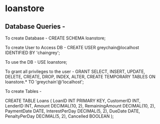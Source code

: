 # loanstore

## Database Queries -

To create Database -
CREATE SCHEMA loanstore;

To create User to Access DB -
CREATE USER greychain@localhost IDENTIFIED BY 'chaingrey';

To use the DB -
USE loanstore;

To grant all privileges to the user -
GRANT SELECT, INSERT, UPDATE, DELETE, CREATE, DROP, INDEX, ALTER, CREATE TEMPORARY TABLES ON loanstore.* TO 'greychain'@'localhost';

To create Tables - 

CREATE TABLE Loans (
LoanID INT PRIMARY KEY,
CustomerID INT,
LenderID INT,
Amount DECIMAL(10, 2),
RemainingAmount DECIMAL(10, 2),
PaymentDate DATE,
InterestPerDay DECIMAL(5, 2),
DueDate DATE,
PenaltyPerDay DECIMAL(5, 2),
Cancelled BOOLEAN
);

